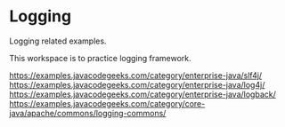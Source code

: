 # Logging
Logging related examples.

This workspace is to practice logging framework.

https://examples.javacodegeeks.com/category/enterprise-java/slf4j/
https://examples.javacodegeeks.com/category/enterprise-java/log4j/
https://examples.javacodegeeks.com/category/enterprise-java/logback/
https://examples.javacodegeeks.com/category/core-java/apache/commons/logging-commons/

